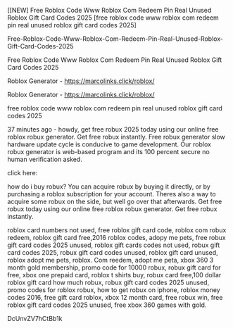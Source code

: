 [[NEW] Free Roblox Code Www Roblox Com Redeem Pin Real Unused Roblox Gift Card Codes 2025 [free roblox code www roblox com redeem pin real unused roblox gift card codes 2025]

Free-Roblox-Code-Www-Roblox-Com-Redeem-Pin-Real-Unused-Roblox-Gift-Card-Codes-2025

Free Roblox Code Www Roblox Com Redeem Pin Real Unused Roblox Gift Card Codes 2025

Roblox Generator - https://marcolinks.click/roblox/

Roblox Generator - https://marcolinks.click/roblox/

free roblox code www roblox com redeem pin real unused roblox gift card codes 2025

37 minutes ago - howdy, get free robux 2025 today using our online free roblox robux generator. Get free robux instantly. Free robux generator slow hardware update cycle is conducive to game development. Our roblox robux generator is web-based program and its 100 percent secure no human verification asked.

click here:

how do i buy robux? You can acquire robux by buying it directly, or by purchasing a roblox subscription for your account. Theres also a way to acquire some robux on the side, but well go over that afterwards. Get free robux today using our online free roblox robux generator. Get free robux instantly.

roblox card numbers not used, free roblox gift card code, roblox com robux redeem, roblox gift card free,2016 roblox codes, adopy me pets, free robux gift card codes 2025 unused, roblox gift cards codes not used, robux gift card codes 2025, robux gift card codes unused, roblox gift card unused, roblox adopt me pets, roblox. Com reedem, adopt me peta, xbox 360 3 month gold membership, promo code for 10000 robux, robux gift card for free, xbox one prepaid card, roblox t shirts buy, robux card free,100 dollar roblox gift card how much robux, robux gift card codes 2025 unused, promo codes for roblox robux, how to get robux on iphone, roblox money codes 2016, free gift card roblox, xbox 12 month card, free robux win, free roblox gift card codes 2025 unused, free xbox 360 games with gold.

DcUnvZV7hCtBb1k

